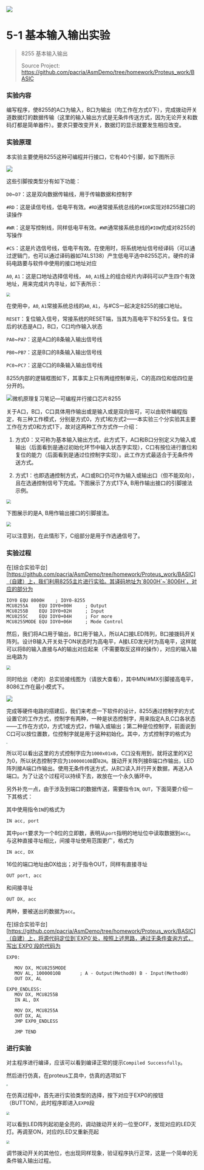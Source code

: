 ![](.\media\repo0.png)



# 5-1 基本输入输出实验

>   8255 基本输入输出
>
>   Source Project: https://github.com/pacria/AsmDemo/tree/homework/Proteus_work/BASIC



### 实验内容

编写程序，使8255的A口为输入，B口为输出（均工作在方式0下），完成拨动开关道数据灯的数据传输（这里的输入输出方式是无条件传送方式，因为无论开关和数码灯都是简单器件）。要求只要改变开关，数据灯的显示就要发生相应改变。



### 实验原理

本实验主要使用8255这种可编程并行接口，它有40个引脚，如下图所示

![](./media/b08be722b7d6a5c0032ca371d1e8f4aa.png)



这些引脚按类型分有如下功能：

`D0`\~`D7`：这是双向数据传输线，用于传输数据和控制字

`#RD`：这是读信号线，低电平有效。`#RD`通常接系统总线的`#IOR`实现对8255接口的读操作

`#WR`：这是写控制线，同样低电平有效。`#WR`通常接系统总线的`#IOW`完成对8255的写操作

`#CS`：这是片选信号线，低电平有效。在使用时，将系统地址信号经译码（可以通过逻辑门，也可以通过译码器如74LS138）产生低电平选中8255芯片。硬件的译码电路要与软件中使用的接口地址对应

`A0`, `A1`：这是口地址选择信号线， `A0`, `A1`线上的组合经片内译码可以产生四个有效地址，用来完成片内寻址，如下表所示：

<img src=".\media\repo1.png" style="zoom:65%;" />

在使用中，`A0`, `A1`常接系统总线的`A0`, `A1`，与\#CS一起决定8255的接口地址。

`RESET`：复位输入信号，常接系统的RESET端，当其为高电平下8255复位。复位后的状态是A口，B口，C口均作输入状态

`PA0`\~`PA7`：这是A口的8条输入输出信号线

`PB0`\~`PB7`：这是B口的8条输入输出信号线

`PC0`\~`PC7`：这是C口的8条输入输出信号线

8255内部的逻辑框图如下，其事实上只有两组控制单元，C的高四位和低四位是分开的。

![微机原理复习笔记—可编程并行接口芯片8255](./media/3b4baa8441bcf8a987f80953da0d1a80.png)



关于A口，B口，C口具体用作输出或是输入或是双向皆可，可以由软件编程指定，有三种工作模式，分别是方式0，方式1和方式2——本实验三个分实验其主要工作在方式0和方式1下，故对这两种工作方式作一介绍：

1.  方式0：又可称为基本输入输出方式，此方式下，A口和B口分别定义为输入或输出（后面看到是通过初始化环节中输入状态字实现），C口有按位进行置位和复位的能力（后面看到是通过位控制字实现）。此工作方式最适合于无条件传送方式。

2.  方式1：也即选通控制方式，A口或B口仍可作为输入或输出口（但不能双向），且在选通控制信号下完成。下图展示了方式1下A,
    B用作输出接口的引脚接法示例。

<img src="./media/1b0fdacb9909e37bbc935473e20d67e3.png" style="zoom:72%;" />



下图展示的是A, B用作输出接口的引脚接法。

<img src="./media/dc25cd1f5874942756ba566134c41113.png" style="zoom:72%;" />



可以注意到，在此情形下，C组部分是用于作选通信号了。



### 实验过程

在[综合实验平台][https://github.com/pacria/AsmDemo/tree/homework/Proteus_work/BASIC]（自建）上，我们利用8255主片进行实验。其译码地址为`8000H`~`8006H`，对应的部分为

```assembly
IOY0 EQU 8000H    ; IOY0-8255
MCU8255A    EQU IOY0+00H     ; Output
MCU8255B    EQU IOY0+02H     ; Input
MCU8255C    EQU IOY0+04H     ; For more
MCU8255MODE EQU IOY0+06H     ; Mode Control
```





然后，我们将A口用于输出，B口用于输入，所以A口接LED阵列，B口接拨码开关阵列。设计B输入开关处于ON状态时为高电平，A接LED发光时为高电平，这样就可以将B的输入直接与A的输出对应起来（不需要取反这样的操作），对应的输入输出电路为

<img src=".\media\repo2.png" style="zoom:67%;" />





同时给出（老的）总实验接线图为（请放大查看），其中MN/\#MX引脚接高电平，8086工作在最小模式下。

![](media/8ab140450a88e9f7353e49c73629c3ed.png)





完成等硬件电路的搭建后，我们来考虑一下软件的设计，8255通过控制字的方式设置它的工作方式，控制字有两种，一种是状态控制字，用来指定A,B,C口各状态——工作在方式0，方式1或方式2，作输入或输出；第二种是位控制字，前面说到C口可以按位置数，位控制字就是用于这种初始化。其中，方式控制字的格式为

<img src="./media/4283aaae9f05eb4fabe47af93bb71a35.png" style="zoom:20%;" />



所以可以看出这里的方式控制字应为`1000x01xB`，C口没有用到，就将这里的X记为0，所以状态控制字应为`10000010B`即`82H`。拨动开关阵列接B端口作输出，LED阵列接A端口作输出。使用无条件传送方式，从B口读入并行开关数据，再送入A端口。为了让这个过程可以持续下去，故放在一个永久循环中。

另外补充一点，由于涉及到端口的数据传送，需要指令`IN`, `OUT`，下面简要介绍一下其格式：

其中使用指令`IN`的格式为

```assembly
IN acc, port
```

其中`port`要求为一个8位的立即数，表明从`port`指明的地址位中读取数据到`acc`。与这种直接寻址相比，间接寻址使用范围更广，格式为

```assembly
IN acc, DX
```

16位的端口地址由DX给出；对于指令OUT，同样有直接寻址

```assembly
OUT port, acc
```

和间接寻址

```assembly
OUT DX, acc
```

两种，要被送出的数据为`acc`。

在[综合实验平台][https://github.com/pacria/AsmDemo/tree/homework/Proteus_work/BASIC]（自建）上，将源代码定位到`EXP0`处，按照上述思路，通过无条件查询方式，写出`EXP0`段的代码为

```assembly
EXP0:  

   MOV DX, MCU8255MODE
   MOV AL, 10000010B       ; A - Output(Method0) B - Input(Method0)
   OUT DX, AL

EXP0_ENDLESS:
   MOV DX, MCU8255B
   IN AL, DX

   MOV DX, MCU8255A
   OUT DX, AL
   JMP EXP0_ENDLESS
      
   JMP TEND
```



### 进行实验

对主程序进行编译，应该可以看到编译正常的提示`Compiled Successfully`。



然后进行仿真，在proteus工具中，仿真的选项如下

<img src="./media/6cd275a1337fe9abcb7bba8c91e26199.png" style="zoom:25%;" />



在仿真过程中，首先进行实验类型的选择，按下对应于EXP0的按钮（BUTTON)，此时程序即进入`EXP0`段

<img src=".\media\repo3.png" style="zoom:50%;" />

可以看到LED阵列起初是全亮的，调动拨动开关的一位至OFF，发现对应的LED灭灯。再调至ON，对应的LED又重新亮起

<img src="./media/cefccd541732ea6844050686f769a911.png" style="zoom: 50%;" />



调节拨动开关的其他位，也出现同样现象，验证程序执行正常，这是一个简单的无条件输入输出过程。


